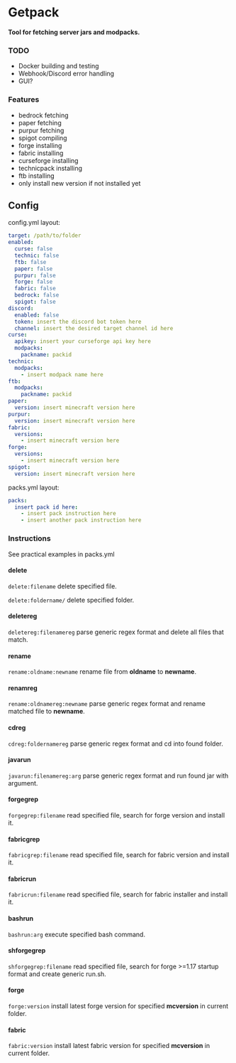 # Getpack
**Tool for fetching server jars and modpacks.**

### TODO
- Docker building and testing
- Webhook/Discord error handling
- GUI?

### Features
- bedrock fetching
- paper fetching
- purpur fetching
- spigot compiling
- forge installing
- fabric installing
- curseforge installing
- technicpack installing
- ftb installing
- only install new version if not installed yet

## Config
config.yml layout:
```yaml
target: /path/to/folder
enabled:
  curse: false
  technic: false
  ftb: false
  paper: false
  purpur: false
  forge: false
  fabric: false
  bedrock: false
  spigot: false
discord:
  enabled: false
  token: insert the discord bot token here
  channel: insert the desired target channel id here
curse:
  apikey: insert your curseforge api key here
  modpacks:
    packname: packid
technic:
  modpacks:
    - insert modpack name here
ftb:
  modpacks:
    packname: packid
paper:
  version: insert minecraft version here
purpur:
  version: insert minecraft version here
fabric:
  versions:
    - insert minecraft version here
forge:
  versions:
    - insert minecraft version here
spigot:
  version: insert minecraft version here
```

packs.yml layout:
```yaml
packs:
  insert pack id here:
    - insert pack instruction here
    - insert another pack instruction here
```

### Instructions
See practical examples in packs.yml
#### delete
`delete:filename` delete specified file.

`delete:foldername/` delete specified folder.

#### deletereg
`deletereg:filenamereg` parse generic regex format and delete all files that match.

#### rename
`rename:oldname:newname` rename file from **oldname** to **newname**.

#### renamreg
`rename:oldnamereg:newname` parse generic regex format and rename matched file to **newname**.

#### cdreg
`cdreg:foldernamereg` parse generic regex format and cd into found folder.

#### javarun
`javarun:filenamereg:arg` parse generic regex format and run found jar with argument.

#### forgegrep
`forgegrep:filename` read specified file, search for forge version and install it.

#### fabricgrep
`fabricgrep:filename` read specified file, search for fabric version and install it.

#### fabricrun
`fabricrun:filename` read specified file, search for fabric installer and install it.

#### bashrun
`bashrun:arg` execute specified bash command.

#### shforgegrep
`shforgegrep:filename` read specified file, search for forge >=1.17 startup format and create generic run.sh.

#### forge
`forge:version` install latest forge version for specified **mcversion** in current folder.

#### fabric
`fabric:version` install latest fabric version for specified **mcversion** in current folder.